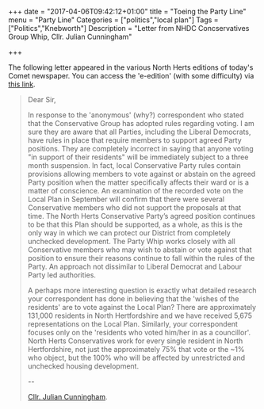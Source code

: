 +++
date = "2017-04-06T09:42:12+01:00"
title = "Toeing the Party Line"
menu = "Party Line"
Categories = ["politics","local plan"]
Tags = ["Politics","Knebworth"]
Description = "Letter from NHDC Concservatives Group Whip, Cllr. Julian Cunningham"

+++

The following letter appeared in the various North Herts editions of today's Comet newspaper.
You can access the 'e-edition' (with some difficulty) via [this link](http://www.thecomet.net/home/e-edition).

>Dear Sir,
>
>In response to the 'anonymous' (why?) correspondent who stated that the
>Conservative Group has adopted rules regarding voting. I am sure they are
>aware that all Parties, including the Liberal Democrats, have rules in place
>that require members to support agreed Party positions. They are completely
>incorrect in saying that anyone voting "in support of their residents" will
>be immediately subject to a three month suspension. In fact, local
>Conservative Party rules contain provisions allowing members to vote against
>or abstain on the agreed Party position when the matter specifically affects
>their ward or is a matter of conscience. An examination of the recorded vote
>on the Local Plan in September will confirm that there were several
>Conservative members who did not support the proposals at that time.
>The North Herts Conservative Party’s agreed position continues to be that
>this Plan should be supported, as a whole, as this is the only way in which
>we can protect our District from completely unchecked development. The Party
>Whip works closely with all Conservative members who may wish to abstain or
>vote against that position to ensure their reasons continue to fall within
>the rules of the Party. An approach not dissimilar to Liberal Democrat and
>Labour Party led authorities.
>
>A perhaps more interesting question is exactly what detailed research your
>correspondent has done in believing that the 'wishes of the residents' are
>to vote against the Local Plan? There are approximately 131,000 residents in
>North Hertfordshire and we have received 5,675 representations on the Local
>Plan. Similarly, your correspondent focuses only on the 'residents who voted
>him/her in as a councillor'. North Herts Conservatives work for every single
>resident in North Hertfordshire, not just the approximately  75% that vote
>or the ~1% who object, but the 100% who will be affected by unrestricted and
>unchecked housing development.
>
>--
>
>[Cllr. Julian Cunningham](http://web.north-herts.gov.uk/aksnherts/users/public/admin/main.pl?op=MemberDetails&keyid=92).
>
